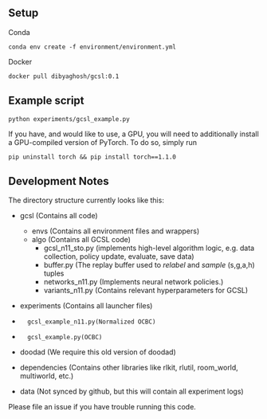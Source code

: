 


## Setup

Conda

```
conda env create -f environment/environment.yml
```

Docker

```
docker pull dibyaghosh/gcsl:0.1
```


## Example script

```
python experiments/gcsl_example.py
```

If you have, and would like to use, a GPU, you will need to additionally install a GPU-compiled version of PyTorch. To do so, simply run

```
pip uninstall torch && pip install torch==1.1.0
```

## Development Notes

The directory structure currently looks like this:

- gcsl (Contains all code)
    - envs (Contains all environment files and wrappers)
    - algo (Contains all GCSL code)
        - gcsl_n11_sto.py (implements high-level algorithm logic, e.g. data collection, policy update, evaluate, save data)
        - buffer.py (The replay buffer used to *relabel* and *sample* (s,g,a,h) tuples
        - networks_n11.py (Implements neural network policies.)
        - variants_n11.py (Contains relevant hyperparameters for GCSL)

- experiments (Contains all launcher files)
-       gcsl_example_n11.py(Normalized OCBC)
-       gcsl_example.py(OCBC)
- doodad (We require this old version of doodad)
- dependencies (Contains other libraries like rlkit, rlutil, room_world, multiworld, etc.)
- data (Not synced by github, but this will contain all experiment logs)

Please file an issue if you have trouble running this code.


